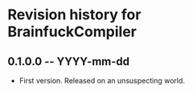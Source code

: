 # Revision history for BrainfuckCompiler

## 0.1.0.0 -- YYYY-mm-dd

* First version. Released on an unsuspecting world.
